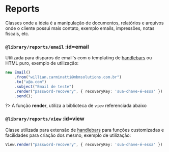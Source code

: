 # Reports

Classes onde a ideia é a manipulação de documentos, relatórios e arquivos onde o cliente possui mais contato, exemplo emails, impressões, notas fiscais, etc.

### `@library/reports/email` :id=email

Utilizada para disparos de email's com o templating de [handlebars](https://handlebarsjs.com/) ou HTML puro, exemplo de utilização:


```ts
new Email()
    .from("willian.carminatti@mbmsolutions.com.br")
    .to("a@a.com")
    .subject("Email de teste")
    .render("password-recovery", { recoveryKey: 'sua-chave-é-essa' })
    .send();
```

?> A função **render**, utiliza a biblioteca de `view` referenciada abaixo

### `@library/reports/view` :id=view
Classe utilizada para extensão de [handlebars](https://handlebarsjs.com/) para funções customizadas e facilidades para criação dos mesmo, exemplo de utilização:

```ts
View.render("password-recovery", { recoveryKey: 'sua-chave-é-essa' })
```